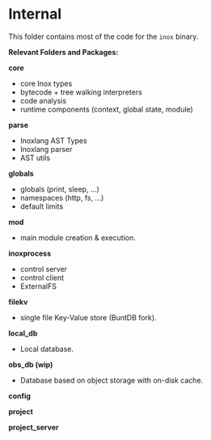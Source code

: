 # Internal

This folder contains most of the code for the `inox` binary.


**Relevant Folders and Packages:**

**core**
- core Inox types
- bytecode + tree walking interpreters
- code analysis
- runtime components (context, global state, module)

**parse**
- Inoxlang AST Types
- Inoxlang parser
- AST utils

**globals**
- globals (print, sleep, ...)
- namespaces (http, fs, ...)
- default limits

**mod**     
- main module creation & execution.

**inoxprocess**       
- control server
- control client
- ExternalFS

**filekv**            
- single file Key-Value store (BuntDB fork).

**local_db**
- Local database.

**obs_db (wip)**
- Database based on object storage with on-disk cache.

**config**

**project**

**project_server**